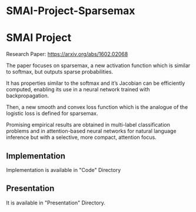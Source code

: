 # SMAI-Project-Sparsemax

SMAI Project
=============

Research Paper: https://arxiv.org/abs/1602.02068

The paper focuses on sparsemax, a new activation function which is similar to softmax, but outputs sparse probabilities.

It has properties similar to the softmax and it’s Jacobian can be efficiently computed, enabling its use in a neural network trained with backpropagation.

Then, a new smooth and convex loss function which is the analogue of the logistic loss is defined for sparsemax.

Promising empirical results are obtained in multi-label classification problems and in attention-based neural networks for natural language inference but with a selective, more compact, attention focus.

Implementation
------------

Implementation is available in "Code" Directory


Presentation
------------

It is available in "Presentation" Directory.
